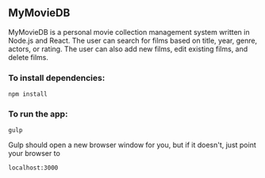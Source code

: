 ## MyMovieDB

MyMovieDB is a personal movie collection management system written in Node.js and React. The user can search for films based on title, year, genre, actors, or rating. The user can also add new films, edit existing films, and delete films.

### To install dependencies:

```
npm install
```

### To run the app:

```
gulp
```

Gulp should open a new browser window for you, but if it doesn't, just point your browser to

```
localhost:3000
```

